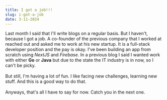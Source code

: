 ```yaml
---
title: I got a job!!!
slug: i-got-a-job
date: 3-11-2024
---
```


Last month I said that I'll write blogs on a regular basis. But I haven't,
because I got a job. A co-founder of the previous company that I worked at reached out and asked me to work
at his new startup. It is a full-stack developer position and the pay is okay. I've been building an app from scratch using *NextJS* and *Firebase*. In a previous blog 
I said I wanted work with either **Go** or **Java** but due to the state the IT
industry is in now, so I can't be picky.
<br />
<br />
But still, I'm having a lot of fun. I like facing new challenges, learning new stuff. And this is a good way to do that.
<br />
<br />
Anyways, that's all I have to say for now. Catch you in the next one.
